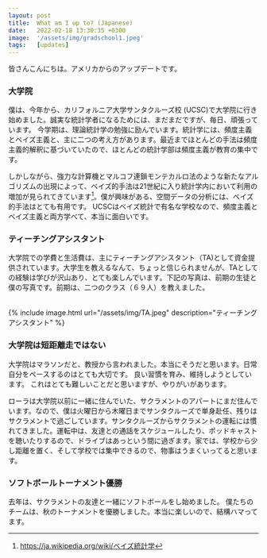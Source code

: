 ```yaml
---
layout: post
title:  What am I up to? (Japanese)
date:   2022-02-18 13:30:35 +0300
image:  '/assets/img/gradschool1.jpeg'
tags:   [updates]
---
```

皆さんこんにちは。アメリカからのアップデートです。

### 大学院
僕は、今年から、カリフォルニア大学サンタクルーズ校 (UCSC)で大学院に行き始めました。誠実な統計学者になるためには、まだまだですが、毎日、頑張っています。
今学期は、理論統計学の勉強に励んでいます。統計学には、頻度主義とベイズ主義と、主に二つの考え方があります。最近までほとんどの手法は頻度主義的解釈に基づいていたので、ほとんどの統計学部は頻度主義が教育の集中です。

しかしながら、強力な計算機とマルコフ連鎖モンテカルロ法のような新たなアルゴリズムの出現によって、ベイズ的手法は21世紀に入り統計学内において利用の増加が見られてきています[^1]。僕が興味がある、空間データの分析には、ベイズ的手法はとても有用です。 UCSCはベイズ統計で有名な学校なので、頻度主義とベイズ主義と両方学べて、本当に面白いです。

###  ティーチングアシスタント
大学院での学費と生活費は、主にティーチングアシスタント（TA)として資金提供されています。大学生を教えるなんて、ちょっと信じられませんが、TAとしての経験は学びが沢山あり、とても楽しんでいます。下記の写真は、前期の生徒と僕の写真です。前期は、二つのクラス（６９人）を教えました。


<br />
{% include image.html url="/assets/img/TA.jpeg" description="ティーチングアシスタント" %}


###  大学院は短距離走ではない
大学院はマラソンだと、教授から言われました。本当にそうだと思います。日常自分をペースするのはとても大切です。
良い習慣を育み、維持しようとしています。 これはとても難しいことだと思いますが、やりがいがあります。

ローラは大学院以前に一緒に住んでいた、サクラメントのアパートにまだ住んでいます。なので、僕は火曜日から木曜日までサンタクルーズで単身赴任、残りはサクラメントで過ごしています。サンタクルーズからサクラメントの運転には慣れてきました。運転中は、友達との通話をスケジュールしたり、ポッドキャストを聴いたりするので、ドライブはあっという間に過ぎます。家では、学校から少し距離を置く、そして学校では集中できるので、物事はうまくいってると思います。


###  ソフトボールトーナメント優勝
去年は、サクラメントの友達と一緒にソフトボールをし始めました。
僕たちのチームは、秋のトーナメントを優勝しました。本当に楽しいので、結構ハマってます。




[^1]: https://ja.wikipedia.org/wiki/ベイズ統計学
